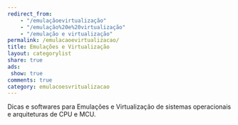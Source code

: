 ```yaml
---
redirect_from:
	- "/emulaçãoevirtualização"
	- "/emulação%20e%20virtualização"
	- "/emulação e virtualização"
permalink: /emulacaoevirtualizacao/
title: Emulações e Virtualização 
layout: categorylist
share: true
ads:
 show: true
comments: true
category: emulacoesvritualizacao
---
```

Dicas e softwares para Emulações e Virtualização de sistemas operacionais e arquiteturas de CPU e MCU.


<!--more-->
